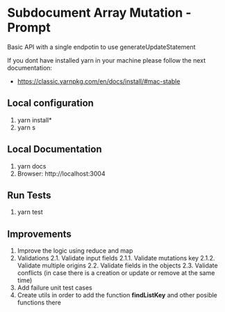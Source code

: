 
# Subdocument Array Mutation - Prompt

Basic API with a single endpotin to use generateUpdateStatement

If you dont have installed yarn in your machine please follow the next documentation:

- https://classic.yarnpkg.com/en/docs/install/#mac-stable

## Local configuration

1. yarn install*
2. yarn s

## Local Documentation

1. yarn docs
2. Browser: http://localhost:3004

## Run Tests

1. yarn test
## Improvements

1. Improve the logic using reduce and map
2. Validations
	2.1. Validate input fields
		2.1.1.  Validate mutations key
		2.1.2.  Validate multiple origins
	2.2. Validate fields in the objects
	2.3. Validate conflicts (in case there is a creation or update or remove at the 		same time)
3. Add failure unit test cases
4. Create utils in order to add the function **findListKey** and other posible functions there